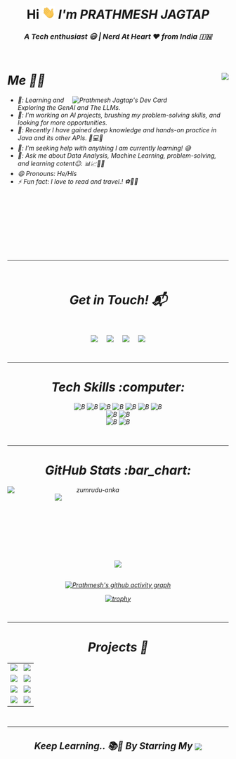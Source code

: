 <h1 align="center"> Hi <img src="https://raw.githubusercontent.com/ABSphreak/ABSphreak/master/gifs/Hi.gif" width="30px"><i> I'm PRATHMESH JAGTAP <i></h1>
<h3 align="center">A Tech enthusiast 😃 | Nerd At Heart ❤️ from India 🇮🇳</h3>

<br>
  
# Me 👨‍💻 <img src="https://komarev.com/ghpvc/?username=jagtaprathmesh19&color=brightgreen&label=visitors&style=for-the-badge" align="right" />
[<a href="https://app.daily.dev/jagtaprathmesh19"><img src="https://api.daily.dev/devcards/v2/RViwtyL3CurfDD86ZO2Ol.png?type=default&r=q83" width="356" alt="Prathmesh Jagtap's Dev Card" align="right"/></a>](https://app.daily.dev/jagtaprathmesh19)
- 🏫: Learning and Exploring the GenAI and The LLMs.
- 🔭: I’m working on AI  projects, brushing my problem-solving skills, and looking for more opportunities.
- 🌱: Recently I have gained deep knowledge and hands-on practice in Java and its other APIs. 🧠💻🤖
- 🤔: I’m seeking help with anything I am currently learning! 😅
- 💬: Ask me about Data Analysis, Machine Learning, problem-solving, and learning cotent😉. 📊📈🤖🧠
- 😄  Pronouns: He/His
- ⚡  Fun fact: I love to read and travel.! ⚽🎾🎹

<br><br><br><br><br><br><br><br>
<hr>
<Br>
<h1 align="center">Get in Touch! 📬</h1>
<Br>
<p align="center">
<a href="https://www.linkedin.com/in/jagtaprathmesh19/" target="blank"><img align="center" src="https://img.shields.io/badge/Prathmesh Jagtap-3a05b7194?style=for-the-badge&logo=linkedin&logoColor=white" /></a> &nbsp;&nbsp;&nbsp;  
  <a href="mailto:jagtaprathmesh19@gmail.com" target="blank"><img align="center" src="https://img.shields.io/badge/jagtaprathmesh19@gmail.com-D14836?style=for-the-badge&logo=gmail&logoColor=white" /></a>    &nbsp;&nbsp;&nbsp;       
  <a href="https://www.github.com/jagtaprathmesh19" target="blank"><img align="center" src="https://img.shields.io/badge/-Prathmesh Jagtap-100000?style=for-the-badge&logo=github&logoColor=white" /></a>  &nbsp;&nbsp;&nbsp;   
  <a href="https://drive.google.com/file/d/1s2-lqhAWDAabjGtC8nEj39Cg9sMwL8Ev/view?usp=sharing" target="blank"><img align="center" src="https://img.shields.io/badge/-Resume-100000?style=for-the-badge&color=blue" /></a>
</p>

<Br>
<hr>
<div align="center">
  <h1>Tech Skills :computer: </h1>

![B](https://icongr.am/devicon/python-original.svg?size=55&color=563d7c) ![B](https://icongr.am/devicon/mysql-original-wordmark.svg?size=70&color=currentColor)
![B](https://icongr.am/devicon/django-original.svg?size=55&color=currentColor)
![B](https://icongr.am/devicon/docker-original.svg?size=70&color=currentColor) ![B](https://icongr.am/devicon/c-original.svg?size=55&color=563d7c) 
![B](https://icongr.am/devicon/html5-original.svg?size=55&color=563d7c) ![B](https://icongr.am/devicon/css3-original.svg?size=55&color=563d7c)  
![B](https://icongr.am/devicon/git-original.svg?size=55&color=563d7c)  ![B](https://icongr.am/octicons/mark-github.svg?size=55&color=949494)  
![B](https://icongr.am/devicon/mongodb-original.svg?size=55&color=563d7c)
![B](https://icongr.am/devicon/java-original.svg?size=55&color=563d7c)

</div>

<Br>
<hr>
<div align="center">
  <h1>GitHub Stats :bar_chart: </h1>

<div align="center">
  <div align="center">
    <a href="https://github.com/denvercoder1/github-readme-streak-stats" title="Go to Source">
      <img
        align="left"
        width="396"
        src="https://github-readme-streak-stats.herokuapp.com/?user=jagtaprathmesh19&theme=dark&count_private=true&border=61dafb&hide_border=true"
        alt="zumrudu-anka"
      />
    </a>
    <a href="https://github.com/anuraghazra/github-readme-stats" title="Go to Source">
      <img
        align="right"
        width="396"
        src="https://github-readme-stats.vercel.app/api?username=jagtaprathmesh19&show_icons=true&theme=dark&count_private=true&border_color=61dafb&hide_border=true"
      />
    </a>
  </div>
  
  <br /><br /><br /><br /><br /><br /><br /><br /><br />
  <div align="center" title="Go to Source">
    <a href="https://github.com/anuraghazra/github-readme-stats">
      <img
        width="325"
        align="center"
        src="https://github-readme-stats.vercel.app/api/top-langs/?username=jagtaprathmesh19&theme=dark&count_private=true&border_color=61dafb&hide_border=true"
      />
    </a>
  </div>
  <br />
  
  [![Prathmesh's github activity graph](https://github-readme-activity-graph.vercel.app/graph?username=jagtaprathmesh19&theme=github)](https://github.com/ashutosh00710/github-readme-activity-graph)

  [![trophy](https://github-profile-trophy.vercel.app/?username=jagtaprathmesh19&theme=onedark)](https://github.com/ryo-ma/github-profile-trophy)

<Br>
<hr>
  <div align="center">
   <h1>Projects 🚀</h1>
   <table>
      <tr>
         <td>
            <a href="https://github.com/jagtaprathmesh19/Credit-Card-Default-Prediction-ML-Project">
               <img src="https://github-readme-stats.vercel.app/api/pin/?username=jagtaprathmesh19&repo=Credit-Card-Default-Prediction-ML-Project&theme=dark" width="100%" />
            </a>
         </td>
         <td>
            <a href="https://github.com/jagtaprathmesh19/Housing-Price-Prediction-ML-Project">
               <img src="https://github-readme-stats.vercel.app/api/pin/?username=jagtaprathmesh19&repo=Housing-Price-Prediction-ML-Project&theme=dark" width="100%" />
            </a>
         </td>
      </tr>
      <tr>
         <td>
            <a href="https://github.com/jagtaprathmesh19/Customer-Churn-Prediction">
               <img src="https://github-readme-stats.vercel.app/api/pin/?username=jagtaprathmesh19&repo=Customer-Churn-Prediction&theme=dark" width="100%" />
            </a>
         </td>
         <td>
            <a href="https://github.com/jagtaprathmesh19/Location-FInder">
               <img src="https://github-readme-stats.vercel.app/api/pin/?username=jagtaprathmesh19&repo=Location-FInder&theme=dark" width="100%" />
            </a>
         </td>
      </tr>
      <tr>
         <td>
            <a href="https://github.com/jagtaprathmesh19/Flask-Playlister-App">
               <img src="https://github-readme-stats.vercel.app/api/pin/?username=jagtaprathmesh19&repo=Flask-Playlister-App&theme=dark" width="100%" />
            </a>
         </td>
         <td>
            <a href="https://github.com/jagtaprathmesh19/Amazon-Data-Scraper-Project">
               <img src="https://github-readme-stats.vercel.app/api/pin/?username=jagtaprathmesh19&repo=Amazon-Data-Scraper-Project&theme=dark" width="100%" />
            </a>
         </td>
      </tr>
      <tr>
         <td>
            <a href="https://github.com/jagtaprathmesh19/Django-Liberary-App">
               <img src="https://github-readme-stats.vercel.app/api/pin/?username=jagtaprathmesh19&repo=Django-Liberary-App&theme=dark" width="100%" />
            </a>
         </td>
         <td>
            <a href="https://github.com/jagtaprathmesh19/Python_ReviewFlask_app">
               <img src="https://github-readme-stats.vercel.app/api/pin/?username=jagtaprathmesh19&repo=Python_ReviewFlask_app&theme=dark" width="100%" />
            </a>
         </td>
      </tr>
   </table>
</div>
<!-- </div> 
   -->
<br>
<hr>
<h2 align="center">Keep Learning.. 📚📖 By Starring My <a href='https://github.com/jagtaprathmesh19?tab=repositories'><img align='center'  height="35" src="https://img.shields.io/badge/Repos!😊-purple.svg?&style=for-the-badge&logo=jagtaprathmesh19&logoColor=blue" /></a></h2>
  
